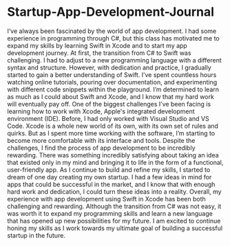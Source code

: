 # Startup-App-Development-Journal

I’ve always been fascinated by the world of app development. I had some experience in programming through C#, but this class has motivated me to expand my skills by learning Swift in Xcode and to start my app development journey.  At first, the transition from C# to Swift was challenging. I had to adjust to a new programming language with a different syntax and structure. However, with dedication and practice, I gradually started to gain a better understanding of Swift.  I’ve spent countless hours watching online tutorials, pouring over documentation, and experimenting with different code snippets within the playground. I’m determined to learn as much as I could about Swift and Xcode, and I know that my hard work will eventually pay off. 
One of the biggest challenges I’ve been facing is learning how to work with Xcode, Apple's integrated development environment (IDE). Before, I had only worked with Visual Studio and VS Code. Xcode is a whole new world of its own, with its own set of rules and quirks. But as I spent more time working with the software, I’m starting to become more comfortable with its interface and tools.  Despite the challenges, I find the process of app development to be incredibly rewarding. There was something incredibly satisfying about taking an idea that existed only in my mind and bringing it to life in the form of a functional, user-friendly app. 
As I continue to build and refine my skills, I started to dream of one day creating my own startup. I had a few ideas in mind for apps that could be successful in the market, and I know that with enough hard work and dedication, I could turn these ideas into a reality.  Overall, my experience with app development using Swift in Xcode has been both challenging and rewarding. Although the transition from C# was not easy, it was worth it to expand my programming skills and learn a new language that has opened up new possibilities for my future. I am excited to continue honing my skills as I work towards my ultimate goal of building a successful startup in the future.
